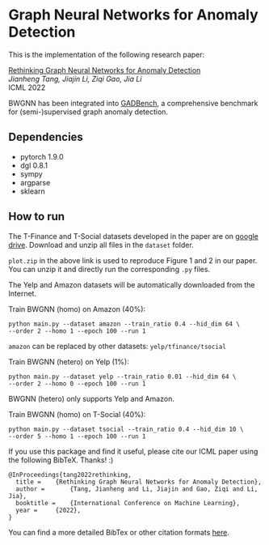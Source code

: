 # Graph Neural Networks for Anomaly Detection 

This is the implementation of the following research paper:

[Rethinking Graph Neural Networks for Anomaly Detection](https://proceedings.mlr.press/v162/tang22b.html)  
*Jianheng Tang, Jiajin Li, Ziqi Gao, Jia Li*  
ICML 2022

BWGNN has been integrated into [GADBench](https://github.com/squareRoot3/GADBench), a comprehensive benchmark for (semi-)supervised graph anomaly detection.


Dependencies
----------------------
- pytorch 1.9.0
- dgl 0.8.1
- sympy
- argparse
- sklearn


How to run
--------------------------------
The T-Finance and T-Social datasets developed in the paper are on [google drive](https://drive.google.com/drive/folders/1PpNwvZx_YRSCDiHaBUmRIS3x1rZR7fMr?usp=sharing). Download and unzip all files in the `dataset` folder.

`plot.zip` in the above link is used to reproduce Figure 1 and 2 in our paper. You can unzip it and directly run the corresponding `.py` files.

The Yelp and Amazon datasets will be automatically downloaded from the Internet. 

Train BWGNN (homo) on Amazon (40%): 
```
python main.py --dataset amazon --train_ratio 0.4 --hid_dim 64 \
--order 2 --homo 1 --epoch 100 --run 1
```
`amazon` can be replaced by other datasets: `yelp/tfinance/tsocial`

Train BWGNN (hetero) on Yelp (1%):
```
python main.py --dataset yelp --train_ratio 0.01 --hid_dim 64 \
--order 2 --homo 0 --epoch 100 --run 1
```
BWGNN (hetero) only supports Yelp and Amazon.

Train BWGNN (homo) on T-Social (40%):
```
python main.py --dataset tsocial --train_ratio 0.4 --hid_dim 10 \
--order 5 --homo 1 --epoch 100 --run 1
```



If you use this package and find it useful, please cite our ICML paper using the following BibTeX. Thanks! :)

```
@InProceedings{tang2022rethinking,
  title = 	 {Rethinking Graph Neural Networks for Anomaly Detection},
  author =       {Tang, Jianheng and Li, Jiajin and Gao, Ziqi and Li, Jia},
  booktitle = 	 {International Conference on Machine Learning},
  year = 	 {2022},
}
```
You can find a more detailed BibTex or other citation formats [here](https://proceedings.mlr.press/v162/tang22b.html).
